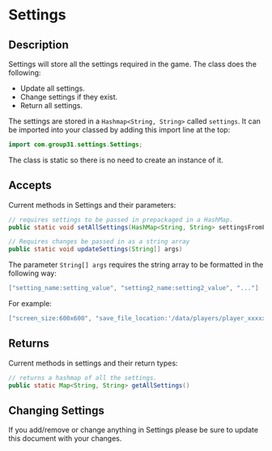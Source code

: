# Settings

## Description

Settings will store all the settings required in the game. The class does the following:

- Update all settings.
- Change settings if they exist.
- Return all settings.

The settings are stored in a `Hashmap<String, String>` called `settings`. It can be imported into your classed by
adding this import line at the top:

```java
import com.group31.settings.Settings;
```

The class is static so there is no need to create an instance of it.

## Accepts

Current methods in Settings and their parameters:

```java
// requires settings to be passed in prepackaged in a HashMap.
public static void setAllSettings(HashMap<String, String> settingsFromFile)

// Requires changes be passed in as a string array
public static void updateSettings(String[] args)
```

The parameter `String[] args` requires the string array to be formatted in the following way:

```java
["setting_name:setting_value", "setting2_name:setting2_value", "..."]
```

For example:

```java
["screen_size:600x600", "save_file_location:'/data/players/player_xxxxx.txt'", "..."]
```

## Returns

Current methods in settings and their return types:

```java
// returns a hashmap of all the settings.
public static Map<String, String> getAllSettings()
```

## Changing Settings

If you add/remove or change anything in Settings please be sure to update this document with your changes.